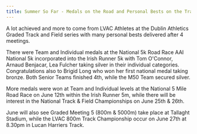 ```yaml
---
title: Summer So Far - Medals on the Road and Personal Bests on the Track
---
```


A lot achieved and more to come from LVAC Athletes at the Dublin Athletics Graded Track and Field series with many personal bests delivered after 4 meetings.

There were Team and Individual medals at the National 5k Road Race AAI National 5k incorporated into the Irish Runner 5k with Tom O'Connor, Arnaud Benjacar, Lea Fulcher taking silver in their individual categories. Congratulations also to Brigid Long who won her first national medal taking bronze. Both Senior Teams finished 4th, while the M50 Team secured silver.

More medals were won at Team and Individual levels at the National 5 Mile Road Race on June 12th within the Irish Runner 5m, while there will be interest in the National Track & Field Championships on June 25th & 26th.

June will also see Graded Meeting 5 (800m & 5000m) take place at Tallaght Stadium, while the LVAC 800m Track Championship occur on June 27th at 8.30pm in Lucan Harriers Track.

